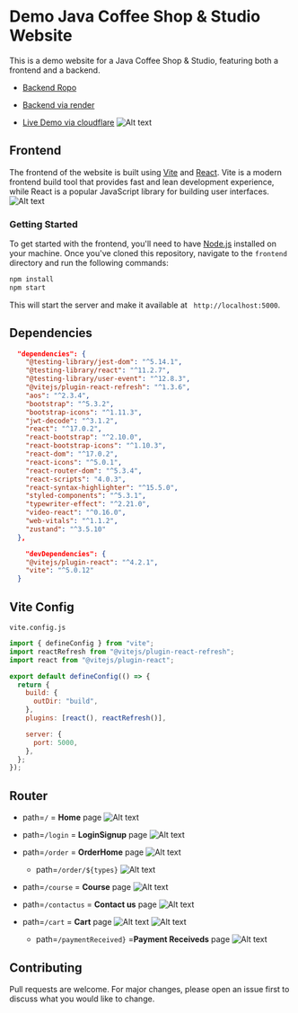 # Demo Java Coffee Shop & Studio Website

This is a demo website for a Java Coffee Shop & Studio, featuring both a frontend and a backend.

- [Backend Ropo](https://github.com/xxxJay123-p/demo_java_web-backend)
- [Backend via render](https://demo-java-web-backend.onrender.com)

- [Live Demo via cloudflare](https://demo-java-web.pages.dev/)
  ![Alt text](./asset/image.png)

## Frontend

The frontend of the website is built using [Vite](https://vitejs.dev/) and [React](https://reactjs.org/). Vite is a modern frontend build tool that provides fast and lean development experience, while React is a popular JavaScript library for building user interfaces.
![Alt text](./asset/image-2.png)

### Getting Started

To get started with the frontend, you'll need to have [Node.js](https://nodejs.org/) installed on your machine. Once you've cloned this repository, navigate to the `frontend` directory and run the following commands:

```bash
npm install
npm start
```

This will start the server and make it available at ` http://localhost:5000`.

## Dependencies

```json
  "dependencies": {
    "@testing-library/jest-dom": "^5.14.1",
    "@testing-library/react": "^11.2.7",
    "@testing-library/user-event": "^12.8.3",
    "@vitejs/plugin-react-refresh": "^1.3.6",
    "aos": "^2.3.4",
    "bootstrap": "^5.3.2",
    "bootstrap-icons": "^1.11.3",
    "jwt-decode": "^3.1.2",
    "react": "^17.0.2",
    "react-bootstrap": "^2.10.0",
    "react-bootstrap-icons": "^1.10.3",
    "react-dom": "^17.0.2",
    "react-icons": "^5.0.1",
    "react-router-dom": "^5.3.4",
    "react-scripts": "4.0.3",
    "react-syntax-highlighter": "^15.5.0",
    "styled-components": "^5.3.1",
    "typewriter-effect": "^2.21.0",
    "video-react": "^0.16.0",
    "web-vitals": "^1.1.2",
    "zustand": "^3.5.10"
  },

    "devDependencies": {
    "@vitejs/plugin-react": "^4.2.1",
    "vite": "^5.0.12"
  }
```

## Vite Config

`vite.config.js`

```js
import { defineConfig } from "vite";
import reactRefresh from "@vitejs/plugin-react-refresh";
import react from "@vitejs/plugin-react";

export default defineConfig(() => {
  return {
    build: {
      outDir: "build",
    },
    plugins: [react(), reactRefresh()],

    server: {
      port: 5000,
    },
  };
});
```

## Router

- path=`/` = **Home** page
  ![Alt text](./asset/image-1.png)

- path=`/login` = **LoginSignup** page
  ![Alt text](./asset/image-3.png)

- path=`/order` = **OrderHome** page
  ![Alt text](./asset/image-4.png)

  - path=`/order/${types}`
    ![Alt text](./asset/image-5.png)

- path=`/course` = **Course** page
  ![Alt text](./asset/image-6.png)

- path=`/contactus` = **Contact us** page
  ![Alt text](./asset/image-7.png)

- path=`/cart` = **Cart** page
  ![Alt text](./asset/image-8.png)
  ![Alt text](./asset/image-9.png)
  - path=`/paymentReceived}` =**Payment Receiveds** page
    ![Alt text](./asset/image-10.png)

## Contributing

Pull requests are welcome. For major changes, please open an issue first to discuss what you would like to change.
